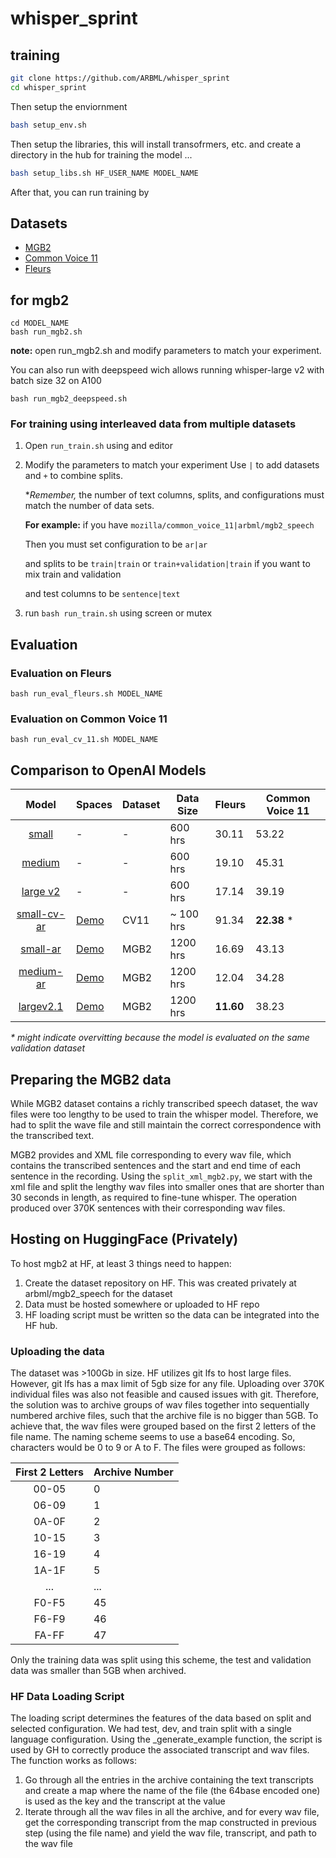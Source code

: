 # whisper_sprint

## training 

```bash
git clone https://github.com/ARBML/whisper_sprint
cd whisper_sprint
```

Then setup the enviornment 

```bash
bash setup_env.sh
```

Then setup the libraries, this will install transofrmers, etc. and create a directory in the hub for training the model ... 

```bash
bash setup_libs.sh HF_USER_NAME MODEL_NAME
```

After that, you can run training by 

## Datasets 
* [MGB2](https://arabicspeech.org/mgb2/)
* [Common Voice 11](https://huggingface.co/datasets/mozilla-foundation/common_voice_11_0)
* [Fleurs](https://huggingface.co/datasets/google/fleurs)
## for mgb2

```
cd MODEL_NAME
bash run_mgb2.sh
```
**note:** open run_mgb2.sh and modify parameters to match your experiment.

You can also run with deepspeed wich allows running whisper-large v2 with batch size 32 on A100

```
bash run_mgb2_deepspeed.sh
```

### For training using interleaved data from multiple datasets

1. Open `run_train.sh` using and editor
2. Modify the parameters to match your experiment
    Use `|` to add datasets and `+` to combine splits.

    **Remember,* the number of text columns, splits, and configurations must match the number of data sets.

    **For example:** if you have `mozilla/common_voice_11|arbml/mgb2_speech`

    Then you must set configuration to be `ar|ar`

    and splits to be `train|train` or `train+validation|train` if you want to mix train and validation

    and test columns to be `sentence|text`
3. run `bash run_train.sh` using screen or mutex



## Evaluation

### Evaluation on Fleurs

```
bash run_eval_fleurs.sh MODEL_NAME
```

### Evaluation on Common Voice 11

```
bash run_eval_cv_11.sh MODEL_NAME
```

## Comparison to OpenAI Models 

| Model | Spaces | Dataset | Data Size  | Fleurs | Common Voice 11 |
|:-:|---|---|---| --- | --- |
|[small](https://huggingface.co/openai/small)| - |-|600 hrs|30.11|53.22|
|[medium](https://huggingface.co/openai/whisper-medium) |- | -|600 hrs|19.10|45.31|
|[large v2](https://huggingface.co/openai/whisper-large-v2)| -|-| 600 hrs |17.14|39.19|
|[small-cv-ar](https://huggingface.co/arbml/whisper-small-cv-ar)|[Demo](https://huggingface.co/spaces/arbml/whisper-small-cv-ar) |CV11| ~ 100 hrs |91.34|**22.38** *|
|[small-ar](https://huggingface.co/malmarz/whisper_small_s10k_b64_nofreeze)|[Demo](https://huggingface.co/spaces/arbml/whisper-small-almarzouq)| MGB2 | 1200 hrs |16.69|43.13|
|[medium-ar](https://huggingface.co/arbml/whisper-medium-ar)|[Demo](https://huggingface.co/spaces/arbml/whisper-medium-ar)| MGB2| 1200 hrs | 12.04 | 34.28|
|[largev2.1](https://huggingface.co/arbml/whisper-largev2-ar)| [Demo](https://huggingface.co/spaces/arbml/whisper-largev2-ar)| MGB2| 1200 hrs  | **11.60** | 38.23|

_* might indicate overvitting because the model is evaluated on the same validation dataset_

## Preparing the MGB2 data

While MGB2 dataset contains a richly transcribed speech dataset, the wav files were too lengthy to be used to train the whisper model. Therefore, we had to split the wave file and still maintain the correct correspondence with the transcribed text.

MGB2 provides and XML file corresponding to every wav file, which contains the transcribed sentences and the start and end time of each sentence in the recording. Using the `split_xml_mgb2.py`, we start with the xml file and split the lengthy wav files into smaller ones that are shorter than 30 seconds in length, as required to fine-tune whisper. The operation produced over 370K sentences with their corresponding wav files.

## Hosting on HuggingFace (Privately)

To host mgb2 at HF, at least 3 things need to happen:

1. Create the dataset repository on HF. This was created privately at arbml/mgb2_speech for the dataset
2. Data must be hosted somewhere or uploaded to HF repo
3. HF loading script must be written so the data can be integrated into the HF hub.


### Uploading the data

The dataset was >100Gb in size. HF utilizes git lfs to host large files. However, git lfs has a max limit of 5gb size for any file. Uploading over 370K individual files was also not feasible and caused issues with git. 
Therefore, the solution was to archive groups of wav files together into sequentially numbered archive files, such that the archive file is no bigger than 5GB. To achieve that, the wav files were grouped based on the first 2 letters of the file name. The naming scheme seems to use a base64 encoding. So, characters would be 0 to 9 or A to F. The files were grouped as follows:

| First 2 Letters  | Archive Number  |
|:-:|---|
| 00-05  |  0 |
|  06-09 |  1 |
|  0A-0F |  2 |
| 10-15  |  3 |
|  16-19 |  4 |
|  1A-1F |  5 |
| ...  |  ... |
| F0-F5  |  45 |
|  F6-F9 |  46 |
|  FA-FF |  47 |

Only the training data was split using this scheme, the test and validation data was smaller than 5GB when archived.

### HF Data Loading Script

The loading script determines the features of the data based on split and selected configuration. We had test, dev, and train split with a single language configuration. Using the _generate_example function, the script is used by GH to correctly produce the associated transcript and wav files. The function works as follows:

1. Go through all the entries in the archive containing the text transcripts and create a map where the name of the file (the 64base encoded one) is used as the key and the transcript at the value
2. Iterate through all the wav files in all the archive, and for every wav file, get the corresponding transcript from the map constructed in previous step (using the file name) and yield the wav file, transcript, and path to the wav file

